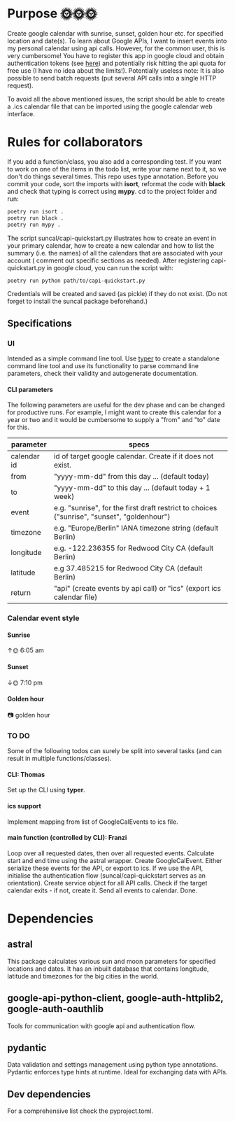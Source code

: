 # Purpose 🌞🌞🌞
Create google calendar with sunrise, sunset, golden hour etc. for specified
location and date(s). To learn about Google APIs, I want to insert events into my personal calendar using api calls.
However, for the common user, this is very cumbersome! You have to register this app in google cloud and obtain 
authentication tokens (see [here](https://developers.google.com/calendar/quickstart/python)) and potentially risk 
hitting the api quota for free use (I have no idea about the limits!).
Potentially useless note: It is also possible to send batch requests (put several API calls into a single HTTP request). 

To avoid all the above mentioned issues, the script should be able to create a .ics calendar file that can be 
imported using the google calendar web interface. 

# Rules for collaborators
If you add a function/class, you also add a corresponding test. If you want to work on one of the items in the todo
list, write your name next to it, so we don't do things several times. This repo uses type annotation. Before you 
commit your code, sort the imports with **isort**, reformat the code with **black** and check that typing is correct using 
**mypy**. cd to the project folder and run:

```bash
poetry run isort .
poetry run black .
poetry run mypy .
```

The script suncal/capi-quickstart.py illustrates how to create an event in your primary calendar, how to create a new 
calendar and how to list the summary (i.e. the names) of all the calendars that are associated with your account (
comment out specific sections as needed). After registering capi-quickstart.py in google cloud, you can run the script
with:

```bash
poetry run python path/to/capi-quickstart.py
```
Credentials will be created and saved (as pickle) if they do not exist. (Do not forget to install the suncal package
beforehand.)

## Specifications

### UI

Intended as a simple command line tool. Use [typer](https://typer.tiangolo.com/) to create a 
standalone command line tool and use its functionality to parse command line parameters, check their validity and 
autogenerate documentation.

#### CLI parameters

The following parameters are useful for the dev phase and can be changed for productive runs. For example, 
I might want to create this calendar for a year or two and it would be cumbersome to supply a "from" and "to"
date for this. 

|   parameter  | specs |
|--------------|-------|
| calendar id  | id of target google calendar. Create if it does not exist. |
| from         | "yyyy-mm-dd" from this day ... (default today) |
| to           | "yyyy-mm-dd" to this day ... (default today + 1 week) |
| event        | e.g. "sunrise", for the first draft restrict to choices {"sunrise", "sunset", "goldenhour"} |
| timezone     | e.g. "Europe/Berlin" IANA timezone string (default Berlin) |
| longitude    | e.g. -122.236355 for Redwood City CA (default Berlin) |
| latitude     | e.g 37.485215 for Redwood City CA (default Berlin) |
| return       | "api" (create events by api call) or "ics" (export ics calendar file) | 

### Calendar event style

#### Sunrise

↑🌞 6:05 am

#### Sunset

↓🌞 7:10 pm

#### Golden hour
📷 golden hour

### TO DO
Some of the following todos can surely be split into several tasks (and can result in multiple functions/classes).

#### CLI: Thomas
Set up the CLI using **typer**.

#### ics support
Implement mapping from list of GoogleCalEvents to ics file. 

#### main function (controlled by CLI): Franzi
Loop over all requested dates, then over all requested events. Calculate start and end time using the astral wrapper. 
Create GoogleCalEvent. Either serialize these events for the API, or export to ics. If we use the API, initialise the 
authentication flow (suncal/capi-quickstart serves as an orientation). Create service object for all API calls. Check if
the target calendar exits - if not, create it. Send all events to calendar. Done. 

# Dependencies

## astral
This package calculates various sun and moon parameters for specified
locations and dates. It has an inbuilt database that contains longitude,
latitude and timezones for the big cities in the world.

## google-api-python-client, google-auth-httplib2, google-auth-oauthlib
Tools for communication with google api and authentication flow.

## pydantic
Data validation and settings management using python type annotations.
Pydantic enforces type hints at runtime. Ideal for exchanging data with APIs.

## Dev dependencies
For a comprehensive list check the pyproject.toml.
